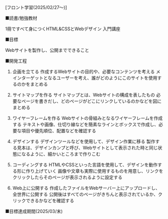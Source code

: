 [フロント学習(2025/02/27～)]

■読書/勉強教材

1冊ですべて身につくHTML&CSSとWebデザイン 入門講座

■目標

Webサイトを製作し、公開までできること

■開発工程
1. 企画を立てる
作成するWebサイトの目的や、必要なコンテンツを考える
メインターゲットとなるユーザーを考え、誰がどのようにこのサイトを使用するのかをまとめる

2. サイトマップを作る
サイトマップとは、Webサイトの構成を表したもの
必要なページを書きだし、どのページがどこにリンクしているのかなどを図にまとめる

3. ワイヤーフレームを作る
Webサイトの骨組みとなるワイヤーフレームを作成する
テキストや画像、仕切り線などを簡素なラインとボックスで作成し、必要な項目や優先順位、配置などを確認する

4. デザインする
デザインツールなどを使用して、デザイン作業に移る
製作する見本は、デザインカンプと呼び、Webサイトとして表示された時と同じ状態になるように、細かいところまで作りこむ

5. コーディングする
HTMLやCSSといった言語を使用して、デザインを動作する形に作り上げていく
画像や文章も実際に使用するものを用意し、リンクをクリックしたらそのページが表示されるように設定する

6. Web上に公開する
作成したファイルをWebサーバー上にアップロードし、全世界に公開する
公開後はすべてのページがきちんと表示されているか、クリックできるかなどを確認する

■目標達成期間(2025/03/末)
